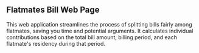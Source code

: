 ## Flatmates Bill Web Page
This web application streamlines the process of splitting bills fairly among flatmates, saving you time and potential arguments. It calculates individual contributions based on the total bill amount, billing period, and each flatmate's residency during that period.
